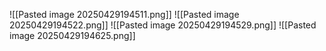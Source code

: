 ![[Pasted image 20250429194511.png]]
![[Pasted image 20250429194522.png]]
![[Pasted image 20250429194529.png]]
![[Pasted image 20250429194625.png]]
